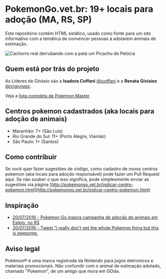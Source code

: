 # PokemonGo.vet.br: 19+ locais para adoção (MA, RS, SP)

Este repositório contém HTML estático, usado como fonte para um site informativo
com a temática de convencer pessoas a adotarem animais de estimação.

![Cachorro real derrubando com a pata um Picachu de Pelúcia](http://pokemongo.vet.br/images/real-vs-virtual.gif)

## Quem está por trás do projeto

As Líderes de Ginásio são a **Isadora Coffani** [@icoffani](https://github.com/icoffani) e
a **Renata Givisiez** [@rcigivisiez](https://github.com/rcgivisiez).

Veja a [lista completa de Pokemon Master](https://github.com/pokemongobrasil/pokemongobrasil.github.io/graphs/contributors).

## Centros pokemon cadastrados (aka locais para adoção de animais)
- Maranhão: 7+ (São Luis)
- Rio Grande do Sul: 11+ (Porto Alegre, Viamão)
- São Paulo: 1+ (Santos)

## Como contribuir

Se você quer fazer sugestões de código, como cadastro de novos centros pokemon
(aka locais para adoção responsável) pode fazer um Pull Request aqui. Se não
souber o que isso significa, pode simplesmente enviar as sugestões via página
[http://pokemongo.vet.br/indicar-centro-pokemon.html](http://pokemongo.vet.br/indicar-centro-pokemon.html)

## Inspiração

- [20/07/2016 - Pokémon Go inspira campanha de adoção de animais em Esteio, no RS](http://g1.globo.com/rs/rio-grande-do-sul/noticia/2016/07/pokemon-go-inspira-campanha-de-adocao-de-animais-em-esteio-no-rs.html)
- [20/07/2016 - Tweet "I really don't get the whole Pokemon thing but this is awesome.](https://twitter.com/xGogsx/status/755876264242708480)

## Aviso legal

Pokémon® é uma marca registrada da Nintendo para jogos eletronicos e materiais promocionais.
Não confundir com o animal de estimação adotado, chamado "Pokemon", de um amigo que mora em GOiás.
